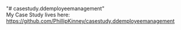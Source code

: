 "# casestudy.ddemployeemanagement" <br>
My Case Study lives here:
https://github.com/PhillipKinney/casestudy.ddemployeemanagement
